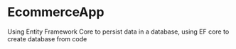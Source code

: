 # EcommerceApp
Using Entity Framework Core to persist data in a database, using EF core to create database from code
